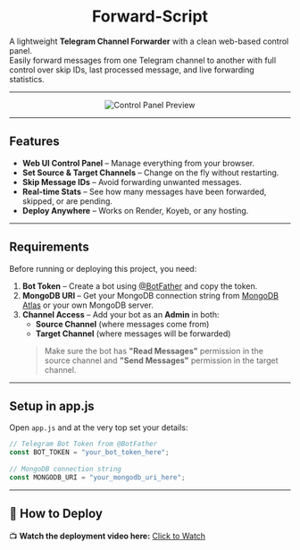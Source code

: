 <h1 align="center">Forward-Script</h1>

A lightweight **Telegram Channel Forwarder** with a clean web-based control panel.    
Easily forward messages from one Telegram channel to another with full control over skip IDs, last processed message, and live forwarding statistics.  

---

<p align="center">
  <img src="https://files.catbox.moe/96zqtn.jpg" alt="Control Panel Preview" />
</p>

---  
  
## Features  
- **Web UI Control Panel** – Manage everything from your browser.  
- **Set Source & Target Channels** – Change on the fly without restarting.  
- **Skip Message IDs** – Avoid forwarding unwanted messages.  
- **Real-time Stats** – See how many messages have been forwarded, skipped, or are pending.  
- **Deploy Anywhere** – Works on Render, Koyeb, or any hosting.  
  
---  
  
## Requirements  
Before running or deploying this project, you need:  
1. **Bot Token** – Create a bot using [@BotFather](https://t.me/BotFather) and copy the token.  
2. **MongoDB URI** – Get your MongoDB connection string from [MongoDB Atlas](https://www.mongodb.com/atlas) or your own MongoDB server.  
3. **Channel Access** – Add your bot as an **Admin** in both:  
   - **Source Channel** (where messages come from)  
   - **Target Channel** (where messages will be forwarded)  
   > Make sure the bot has **"Read Messages"** permission in the source channel and **"Send Messages"** permission in the target channel.  
  
---  
  
## Setup in app.js  
  
Open `app.js` and at the very top set your details:  
  
```js  
// Telegram Bot Token from @BotFather  
const BOT_TOKEN = "your_bot_token_here";  
  
// MongoDB connection string  
const MONGODB_URI = "your_mongodb_uri_here";  
```
---
## 🚀 How to Deploy

📺 **Watch the deployment video here:** [Click to Watch](https://)
